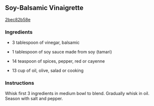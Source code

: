 ## Soy-Balsamic Vinaigrette

[2bec82b58e](http://www.food.com/recipe/soy-balsamic-vinaigrette-35355)

### Ingredients

 - 3 tablespoon of vinegar, balsamic

 - 1 tablespoon of soy sauce made from soy (tamari)

 - 14 teaspoon of spices, pepper, red or cayenne

 - 13 cup of oil, olive, salad or cooking

### Instructions

Whisk first 3 ingredients in medium bowl to blend. Gradually whisk in oil. Season with salt and pepper.